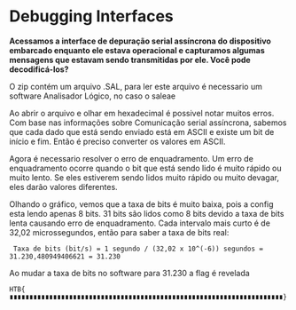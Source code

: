 # Debugging Interfaces

**Acessamos a interface de depuração serial assíncrona do dispositivo embarcado enquanto ele estava operacional e capturamos algumas mensagens que estavam sendo transmitidas por ele. Você pode decodificá-los?**

O zip contém um arquivo .SAL, para ler este arquivo é necessario um software Analisador Lógico, no caso o saleae

Ao abrir o arquivo e olhar em hexadecimal é possivel notar muitos erros. Com base nas informações sobre Comunicação serial assíncrona, sabemos que cada dado que está sendo enviado está em ASCII e existe um bit de início e fim. Então é preciso converter os valores em ASCII.

Agora é necessario resolver o erro de enquadramento. Um erro de enquadramento ocorre quando o bit que está sendo lido é muito rápido ou muito lento. Se eles estiverem sendo lidos muito rápido ou muito devagar, eles darão valores diferentes.

Olhando o gráfico, vemos que a taxa de bits é muito baixa, pois a config esta lendo apenas 8 bits. 31 bits são lidos como 8 bits devido a taxa de bits lenta causando erro de enquadramento. Cada intervalo mais curto é de 32,02 microssegundos, então para saber a taxa de bits real:
~~~
 Taxa de bits (bit/s) = 1 segundo / (32,02 x 10^(-6)) segundos = 31.230,480949406621 = 31.230
~~~
Ao mudar a taxa de bits no software para 31.230 a flag é revelada
 ~~~
 HTB{ ∎∎∎∎∎∎∎∎∎∎∎∎∎∎∎∎∎∎∎∎∎∎∎∎∎∎∎∎∎∎∎∎∎∎∎∎∎∎∎∎∎∎∎∎∎∎∎∎∎∎∎∎∎∎∎∎∎∎∎∎∎∎∎∎∎∎∎∎∎}
 ~~~     
